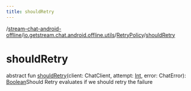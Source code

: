 ```yaml
---
title: shouldRetry
---
```

/[stream-chat-android-offline](../../index.md)/[io.getstream.chat.android.offline.utils](../index.md)/[RetryPolicy](index.md)/[shouldRetry](shouldRetry.md)  
  
  
  
# shouldRetry  
abstract fun [shouldRetry](shouldRetry.md)(client: ChatClient, attempt: [Int](https://kotlinlang.org/api/latest/jvm/stdlib/kotlin/-int/index.html), error: ChatError): [Boolean](https://kotlinlang.org/api/latest/jvm/stdlib/kotlin/-boolean/index.html)Should Retry evaluates if we should retry the failure
